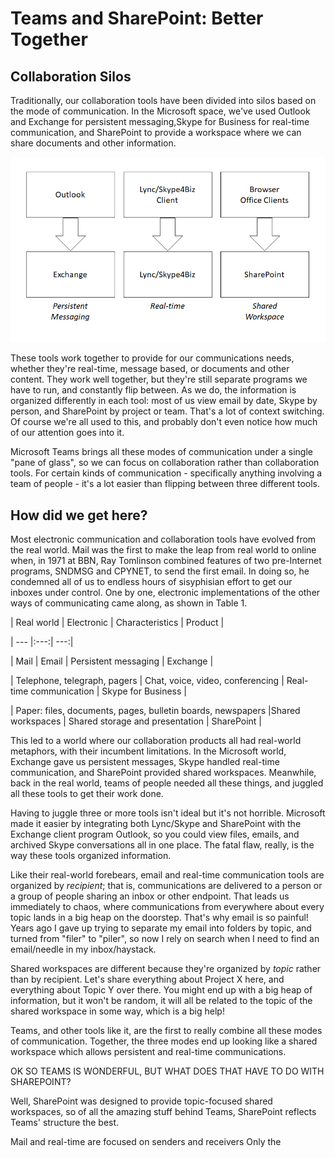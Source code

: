 # Teams and SharePoint: Better Together

## Collaboration Silos

Traditionally, our collaboration tools have been divided into silos based on the mode of communication. In the Microsoft space, we've used Outlook and Exchange for persistent messaging,Skype for Business for real-time communication, and SharePoint to provide a workspace where we can share documents and other information.

![Collaboration silos](./CollaborationSilos.png)

These tools work together to provide for our communications needs, whether they're real-time, message based, or documents and other content. They work well together, but they're still separate programs we have to run, and constantly flip between. As we do, the information is organized differently in each tool: most of us view email by date, Skype by person, and SharePoint by project or team. That's a lot of context switching. Of course we're all used to this, and probably don't even notice how much of our attention goes into it.

Microsoft Teams brings all these modes of communication under a single "pane of glass", so we can focus on collaboration rather than collaboration tools. For certain kinds of communication - specifically anything involving a team of people - it's a lot easier than flipping between three different tools.

## How did we get here?

Most electronic communication and collaboration tools have evolved from the real world. Mail was the first to make the leap from real world to online when, in 1971 at BBN, Ray Tomlinson combined features of two pre-Internet programs, SNDMSG and CPYNET, to send the first email. In doing so, he condemned all of us to endless hours of sisyphisian effort to get our inboxes under control.  One by one, electronic implementations of the other ways of communicating came along, as shown in Table 1.

| Real world | Electronic	| Characteristics | Product |

| --- |:---:| ---:|

| Mail | Email | Persistent messaging | Exchange |

| Telephone, telegraph, pagers | Chat, voice, video, conferencing | Real-time communication | Skype for Business |

| Paper: files, documents, pages, bulletin boards, newspapers |Shared workspaces | Shared storage and presentation | SharePoint |

This led to a world where our collaboration products all had real-world metaphors, with their incumbent limitations. In the Microsoft world, Exchange gave us persistent messages, Skype handled real-time communication, and SharePoint provided shared workspaces. Meanwhile, back in the real world, teams of people needed all these things, and juggled all these tools to get their work done.

Having to juggle three or more tools isn't ideal but it's not horrible. Microsoft made it easier by integrating both Lync/Skype and SharePoint with the Exchange client program Outlook, so you could view files, emails, and archived Skype conversations all in one place. The fatal flaw, really, is the way these tools organized information.

Like their real-world forebears, email and real-time communication tools are organized by _recipient_; that is, communications are delivered to a person or a group of people sharing an inbox or other endpoint. That leads us immediately to chaos, where communications from everywhere about every topic lands in a big heap on the doorstep. That's why email is so painful! Years ago I gave up trying to separate my email into folders by topic, and turned from "filer" to "piler", so now I rely on search when I need to find an email/needle in my inbox/haystack.

Shared workspaces are different because they're organized by _topic_ rather than by recipient. Let's share everything about Project X here, and everything about Topic Y over there. You might end up with a big heap of information, but it won't be random, it will all be related to the topic of the shared workspace in some way, which is a big help!

Teams, and other tools like it, are the first to really combine all these modes of communication. Together, the three modes end up looking like a shared workspace which allows persistent and real-time communications.

OK SO TEAMS IS WONDERFUL, BUT WHAT DOES THAT HAVE TO DO WITH SHAREPOINT?

Well, SharePoint was designed to provide topic-focused shared workspaces, so of all the amazing stuff behind Teams, SharePoint reflects Teams' structure the best. 


Mail and real-time are focused on senders and receivers
Only the 
